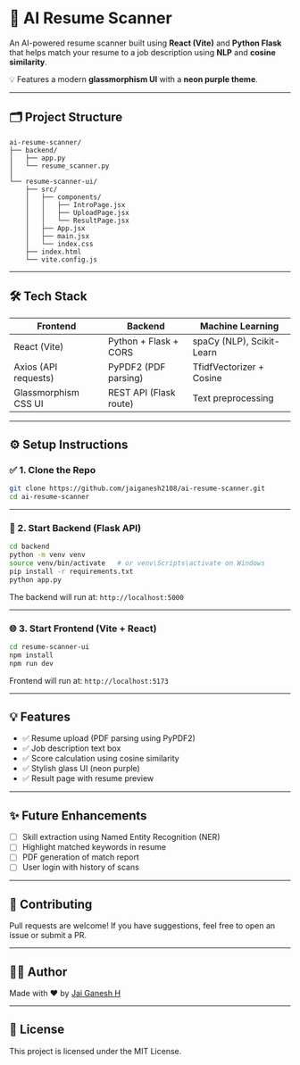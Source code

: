 # 🧠 AI Resume Scanner

An AI-powered resume scanner built using **React (Vite)** and **Python Flask** that helps match your resume to a job description using **NLP** and **cosine similarity**.  

💡 Features a modern **glassmorphism UI** with a **neon purple theme**.

---

## 🗂️ Project Structure

```
ai-resume-scanner/
├── backend/
│   ├── app.py
│   └── resume_scanner.py
│
└── resume-scanner-ui/
    ├── src/
    │   ├── components/
    │   │   ├── IntroPage.jsx
    │   │   ├── UploadPage.jsx
    │   │   └── ResultPage.jsx
    │   ├── App.jsx
    │   ├── main.jsx
    │   └── index.css
    ├── index.html
    └── vite.config.js
```

---

## 🛠 Tech Stack

| Frontend                | Backend                  | Machine Learning         |
|-------------------------|--------------------------|---------------------------|
| React (Vite)            | Python + Flask + CORS    | spaCy (NLP), Scikit-Learn |
| Axios (API requests)    | PyPDF2 (PDF parsing)     | TfidfVectorizer + Cosine  |
| Glassmorphism CSS UI    | REST API (Flask route)   | Text preprocessing        |

---

## ⚙️ Setup Instructions

### ✅ 1. Clone the Repo

```bash
git clone https://github.com/jaiganesh2108/ai-resume-scanner.git
cd ai-resume-scanner
```

---

### 🧪 2. Start Backend (Flask API)

```bash
cd backend
python -m venv venv
source venv/bin/activate   # or venv\Scripts\activate on Windows
pip install -r requirements.txt
python app.py
```

The backend will run at: `http://localhost:5000`

---

### 🌐 3. Start Frontend (Vite + React)

```bash
cd resume-scanner-ui
npm install
npm run dev
```

Frontend will run at: `http://localhost:5173`

---

## 💡 Features

- ✅ Resume upload (PDF parsing using PyPDF2)
- ✅ Job description text box
- ✅ Score calculation using cosine similarity
- ✅ Stylish glass UI (neon purple)
- ✅ Result page with resume preview

---

## ✨ Future Enhancements

- [ ] Skill extraction using Named Entity Recognition (NER)
- [ ] Highlight matched keywords in resume
- [ ] PDF generation of match report
- [ ] User login with history of scans

---

## 🤝 Contributing

Pull requests are welcome! If you have suggestions, feel free to open an issue or submit a PR.

---

## 🧑‍💻 Author

Made with ❤️ by [Jai Ganesh H](https://github.com/jaiganesh2108)

---

## 📄 License

This project is licensed under the MIT License.
